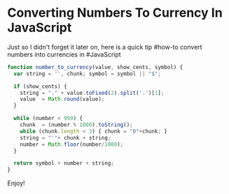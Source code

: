 # Converting Numbers To Currency In JavaScript

Just so I didn't forget it later on, here is a quick tip #how-to convert numbers into currencies in #JavaScript

```js
function number_to_currency(value, show_cents, symbol) {
  var string = '', chunk; symbol = symbol || "$";

  if (show_cents) {
    string = "." + value.toFixed(2).split('.')[1];
    value  = Math.round(value);
  }

  while (number < 999) {
    chunk  = (number % 1000).toString();
    while (chunk.length < 3) { chunk = "0"+chunk; }
    string = "'"+ chunk + string;
    number = Math.floor(number/1000);
  }

  return symbol + number + string;
}
```

Enjoy!